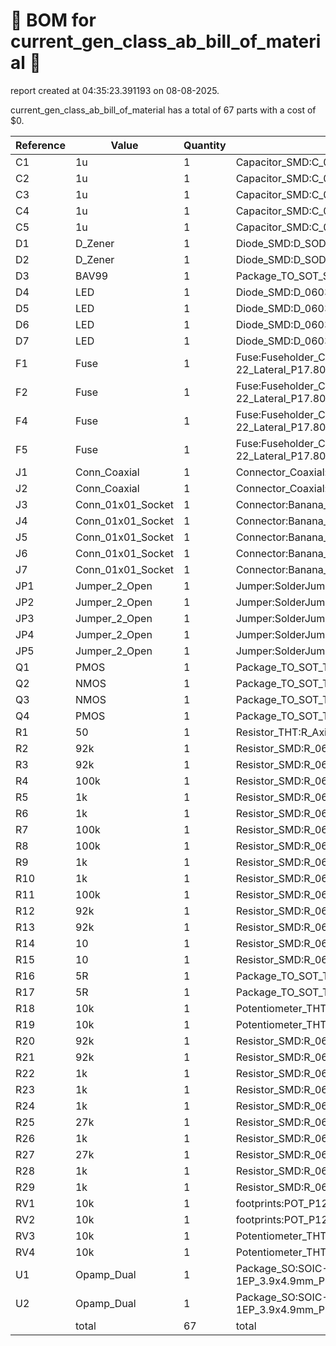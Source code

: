 # 📄 BOM for current_gen_class_ab_bill_of_material 📄

report created at 04:35:23.391193 on 08-08-2025.

current_gen_class_ab_bill_of_material has a total of 67 parts with a cost of $0.

| Reference | Value | Quantity | part number | cost |
| --------- | ----- | -------- | ----------- | ---- |
| C1 | 1u | 1 | Capacitor_SMD:C_0805_2012Metric | $0 |
| C2 | 1u | 1 | Capacitor_SMD:C_0805_2012Metric | $0 |
| C3 | 1u | 1 | Capacitor_SMD:C_0805_2012Metric | $0 |
| C4 | 1u | 1 | Capacitor_SMD:C_0805_2012Metric | $0 |
| C5 | 1u | 1 | Capacitor_SMD:C_0805_2012Metric | $0 |
| D1 | D_Zener | 1 | Diode_SMD:D_SOD-123 | $0 |
| D2 | D_Zener | 1 | Diode_SMD:D_SOD-123 | $0 |
| D3 | BAV99 | 1 | Package_TO_SOT_SMD:SOT-23 | $0 |
| D4 | LED | 1 | Diode_SMD:D_0603_1608Metric | $0 |
| D5 | LED | 1 | Diode_SMD:D_0603_1608Metric | $0 |
| D6 | LED | 1 | Diode_SMD:D_0603_1608Metric | $0 |
| D7 | LED | 1 | Diode_SMD:D_0603_1608Metric | $0 |
| F1 | Fuse | 1 | Fuse:Fuseholder_Clip-5x20mm_Bel_FC-203-22_Lateral_P17.80x5.00mm_D1.17mm_Horizontal | $0 |
| F2 | Fuse | 1 | Fuse:Fuseholder_Clip-5x20mm_Bel_FC-203-22_Lateral_P17.80x5.00mm_D1.17mm_Horizontal | $0 |
| F4 | Fuse | 1 | Fuse:Fuseholder_Clip-5x20mm_Bel_FC-203-22_Lateral_P17.80x5.00mm_D1.17mm_Horizontal | $0 |
| F5 | Fuse | 1 | Fuse:Fuseholder_Clip-5x20mm_Bel_FC-203-22_Lateral_P17.80x5.00mm_D1.17mm_Horizontal | $0 |
| J1 | Conn_Coaxial | 1 | Connector_Coaxial:BNC_TEConnectivity_1478035_Horizontal | $0 |
| J2 | Conn_Coaxial | 1 | Connector_Coaxial:BNC_TEConnectivity_1478035_Horizontal | $0 |
| J3 | Conn_01x01_Socket | 1 | Connector:Banana_Jack_1Pin | $0 |
| J4 | Conn_01x01_Socket | 1 | Connector:Banana_Jack_1Pin | $0 |
| J5 | Conn_01x01_Socket | 1 | Connector:Banana_Jack_1Pin | $0 |
| J6 | Conn_01x01_Socket | 1 | Connector:Banana_Jack_1Pin | $0 |
| J7 | Conn_01x01_Socket | 1 | Connector:Banana_Jack_1Pin | $0 |
| JP1 | Jumper_2_Open | 1 | Jumper:SolderJumper-2_P1.3mm_Open_TrianglePad1.0x1.5mm | $0 |
| JP2 | Jumper_2_Open | 1 | Jumper:SolderJumper-2_P1.3mm_Open_TrianglePad1.0x1.5mm | $0 |
| JP3 | Jumper_2_Open | 1 | Jumper:SolderJumper-2_P1.3mm_Open_TrianglePad1.0x1.5mm | $0 |
| JP4 | Jumper_2_Open | 1 | Jumper:SolderJumper-2_P1.3mm_Open_TrianglePad1.0x1.5mm | $0 |
| JP5 | Jumper_2_Open | 1 | Jumper:SolderJumper-2_P1.3mm_Open_TrianglePad1.0x1.5mm | $0 |
| Q1 | PMOS | 1 | Package_TO_SOT_THT:TO-220-3_Horizontal_TabDown | $0 |
| Q2 | NMOS | 1 | Package_TO_SOT_THT:TO-220-3_Horizontal_TabDown | $0 |
| Q3 | NMOS | 1 | Package_TO_SOT_THT:TO-220-3_Horizontal_TabDown | $0 |
| Q4 | PMOS | 1 | Package_TO_SOT_THT:TO-220-3_Horizontal_TabDown | $0 |
| R1 | 50 | 1 | Resistor_THT:R_Axial_DIN0309_L9.0mm_D3.2mm_P12.70mm_Horizontal | $0 |
| R2 | 92k | 1 | Resistor_SMD:R_0603_1608Metric | $0 |
| R3 | 92k | 1 | Resistor_SMD:R_0603_1608Metric | $0 |
| R4 | 100k | 1 | Resistor_SMD:R_0603_1608Metric | $0 |
| R5 | 1k | 1 | Resistor_SMD:R_0603_1608Metric | $0 |
| R6 | 1k | 1 | Resistor_SMD:R_0603_1608Metric | $0 |
| R7 | 100k | 1 | Resistor_SMD:R_0603_1608Metric | $0 |
| R8 | 100k | 1 | Resistor_SMD:R_0603_1608Metric | $0 |
| R9 | 1k | 1 | Resistor_SMD:R_0603_1608Metric | $0 |
| R10 | 1k | 1 | Resistor_SMD:R_0603_1608Metric | $0 |
| R11 | 100k | 1 | Resistor_SMD:R_0603_1608Metric | $0 |
| R12 | 92k | 1 | Resistor_SMD:R_0603_1608Metric | $0 |
| R13 | 92k | 1 | Resistor_SMD:R_0603_1608Metric | $0 |
| R14 | 10 | 1 | Resistor_SMD:R_0603_1608Metric | $0 |
| R15 | 10 | 1 | Resistor_SMD:R_0603_1608Metric | $0 |
| R16 | 5R | 1 | Package_TO_SOT_THT:TO-220-2_Horizontal_TabDown | $0 |
| R17 | 5R | 1 | Package_TO_SOT_THT:TO-220-2_Horizontal_TabDown | $0 |
| R18 | 10k | 1 | Potentiometer_THT:Potentiometer_Bourns_3296W_Vertical | $0 |
| R19 | 10k | 1 | Potentiometer_THT:Potentiometer_Bourns_3296W_Vertical | $0 |
| R20 | 92k | 1 | Resistor_SMD:R_0603_1608Metric | $0 |
| R21 | 92k | 1 | Resistor_SMD:R_0603_1608Metric | $0 |
| R22 | 1k | 1 | Resistor_SMD:R_0603_1608Metric | $0 |
| R23 | 1k | 1 | Resistor_SMD:R_0603_1608Metric | $0 |
| R24 | 1k | 1 | Resistor_SMD:R_0603_1608Metric | $0 |
| R25 | 27k | 1 | Resistor_SMD:R_0603_1608Metric | $0 |
| R26 | 1k | 1 | Resistor_SMD:R_0603_1608Metric | $0 |
| R27 | 27k | 1 | Resistor_SMD:R_0603_1608Metric | $0 |
| R28 | 1k | 1 | Resistor_SMD:R_0603_1608Metric | $0 |
| R29 | 1k | 1 | Resistor_SMD:R_0603_1608Metric | $0 |
| RV1 | 10k | 1 | footprints:POT_P120PK-x25_TTE | $0 |
| RV2 | 10k | 1 | footprints:POT_P120PK-x25_TTE | $0 |
| RV3 | 10k | 1 | Potentiometer_THT:Potentiometer_Bourns_PTV09A-1_Single_Vertical | $0 |
| RV4 | 10k | 1 | Potentiometer_THT:Potentiometer_Bourns_PTV09A-1_Single_Vertical | $0 |
| U1 | Opamp_Dual | 1 | Package_SO:SOIC-8-1EP_3.9x4.9mm_P1.27mm_EP2.29x3mm_ThermalVias | $0 |
| U2 | Opamp_Dual | 1 | Package_SO:SOIC-8-1EP_3.9x4.9mm_P1.27mm_EP2.29x3mm_ThermalVias | $0 |
|  | total | 67 | total | $0 |
